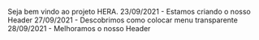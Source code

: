 Seja bem vindo ao projeto HERA.
23/09/2021 - Estamos criando o nosso Header
27/09/2021 - Descobrimos como colocar menu transparente
28/09/2021 - Melhoramos o nosso Header